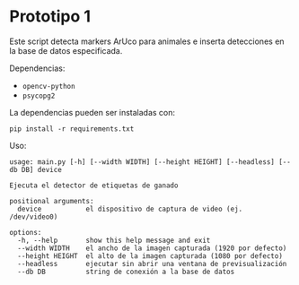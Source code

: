 # Prototipo 1

Este script detecta markers ArUco para animales e inserta detecciones en la base de datos especificada.

Dependencias:

- ```opencv-python``` 
- ```psycopg2```

La dependencias pueden ser instaladas con:

```
pip install -r requirements.txt
```

Uso:

```
usage: main.py [-h] [--width WIDTH] [--height HEIGHT] [--headless] [--db DB] device

Ejecuta el detector de etiquetas de ganado

positional arguments:
  device           el dispositivo de captura de video (ej. /dev/video0)

options:
  -h, --help       show this help message and exit
  --width WIDTH    el ancho de la imagen capturada (1920 por defecto)
  --height HEIGHT  el alto de la imagen capturada (1080 por defecto)
  --headless       ejecutar sin abrir una ventana de previsualización
  --db DB          string de conexión a la base de datos
```